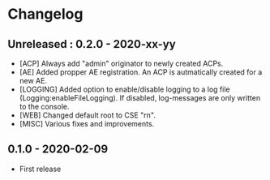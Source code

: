 # Changelog

## Unreleased : 0.2.0 - 2020-xx-yy
- [ACP] Always add "admin" originator to newly created ACPs.
- [AE] Added propper AE registration. An ACP is autmatically created for a new AE.
- [LOGGING] Added option to enable/disable logging to a log file (Logging:enableFileLogging). If disabled, log-messages are only written to the console.
- [WEB] Changed default root to CSE "rn".
- [MISC] Various fixes and improvements.

## 0.1.0 - 2020-02-09
- First release
